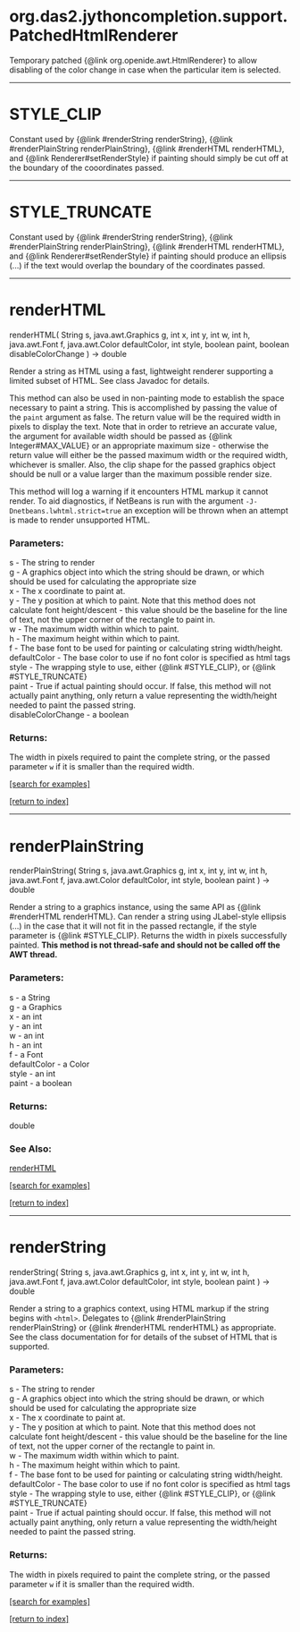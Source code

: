# org.das2.jythoncompletion.support.PatchedHtmlRenderer

Temporary patched {@link org.openide.awt.HtmlRenderer} to allow disabling
 of the color change in case when the particular item is selected.

***
<a name="STYLE_CLIP"></a>
# STYLE_CLIP

Constant used by {@link #renderString renderString}, {@link #renderPlainString renderPlainString},
 {@link #renderHTML renderHTML}, and {@link Renderer#setRenderStyle}
 if painting should simply be cut off at the boundary of the cooordinates passed.

***
<a name="STYLE_TRUNCATE"></a>
# STYLE_TRUNCATE

Constant used by {@link #renderString renderString}, {@link #renderPlainString renderPlainString},
 {@link #renderHTML renderHTML}, and {@link Renderer#setRenderStyle} if
 painting should produce an ellipsis (...)
 if the text would overlap the boundary of the coordinates passed.

***
<a name="renderHTML"></a>
# renderHTML
renderHTML( String s, java.awt.Graphics g, int x, int y, int w, int h, java.awt.Font f, java.awt.Color defaultColor, int style, boolean paint, boolean disableColorChange ) &rarr; double

Render a string as HTML using a fast, lightweight renderer supporting a limited
 subset of HTML.  See class Javadoc for details.

 <P>
 This method can also be used in non-painting mode to establish the space
 necessary to paint a string.  This is accomplished by passing the value of the
 <code>paint</code> argument as false.  The return value will be the required
 width in pixels
 to display the text.  Note that in order to retrieve an
 accurate value, the argument for available width should be passed
 as {@link Integer#MAX_VALUE} or an appropriate maximum size - otherwise
 the return value will either be the passed maximum width or the required
 width, whichever is smaller.  Also, the clip shape for the passed graphics
 object should be null or a value larger than the maximum possible render size.
 <P>
 This method will log a warning if it encounters HTML markup it cannot
 render.  To aid diagnostics, if NetBeans is run with the argument
 <code>-J-Dnetbeans.lwhtml.strict=true</code> an exception will be thrown
 when an attempt is made to render unsupported HTML.

### Parameters:
s - The string to render
<br>g - A graphics object into which the string should be drawn, or which should be
 used for calculating the appropriate size
<br>x - The x coordinate to paint at.
<br>y - The y position at which to paint.  Note that this method does not calculate font
 height/descent - this value should be the baseline for the line of text, not
 the upper corner of the rectangle to paint in.
<br>w - The maximum width within which to paint.
<br>h - The maximum height within which to paint.
<br>f - The base font to be used for painting or calculating string width/height.
<br>defaultColor - The base color to use if no font color is specified as html tags
<br>style - The wrapping style to use, either {@link #STYLE_CLIP},
 or {@link #STYLE_TRUNCATE}
<br>paint - True if actual painting should occur.  If false, this method will not actually
 paint anything, only return a value representing the width/height needed to
 paint the passed string.
<br>disableColorChange - a boolean

### Returns:
The width in pixels required
 to paint the complete string, or the passed parameter <code>w</code> if it is
 smaller than the required width.

<a href="https://github.com/autoplot/dev/search?q=renderHTML&unscoped_q=renderHTML">[search for examples]</a>

<a href="https://github.com/autoplot/documentation/blob/master/javadoc/index-all.md">[return to index]</a>

***
<a name="renderPlainString"></a>
# renderPlainString
renderPlainString( String s, java.awt.Graphics g, int x, int y, int w, int h, java.awt.Font f, java.awt.Color defaultColor, int style, boolean paint ) &rarr; double

Render a string to a graphics instance, using the same API as {@link #renderHTML renderHTML}.
 Can render a string using JLabel-style ellipsis (...) in the case that
 it will not fit in the passed rectangle, if the style parameter is
 {@link #STYLE_CLIP}. Returns the width in pixels successfully painted.
 <strong>This method is not thread-safe and should not be called off
 the AWT thread.</strong>

### Parameters:
s - a String
<br>g - a Graphics
<br>x - an int
<br>y - an int
<br>w - an int
<br>h - an int
<br>f - a Font
<br>defaultColor - a Color
<br>style - an int
<br>paint - a boolean

### Returns:
double

### See Also:
<a href='#renderHTML'>renderHTML</a> <br>

<a href="https://github.com/autoplot/dev/search?q=renderPlainString&unscoped_q=renderPlainString">[search for examples]</a>

<a href="https://github.com/autoplot/documentation/blob/master/javadoc/index-all.md">[return to index]</a>

***
<a name="renderString"></a>
# renderString
renderString( String s, java.awt.Graphics g, int x, int y, int w, int h, java.awt.Font f, java.awt.Color defaultColor, int style, boolean paint ) &rarr; double

Render a string to a graphics context, using HTML markup if the string
 begins with <code>&lt;html&gt;</code>.  Delegates to {@link #renderPlainString renderPlainString}
 or {@link #renderHTML renderHTML} as appropriate.  See the class documentation for
 for details of the subset of HTML that is
 supported.

### Parameters:
s - The string to render
<br>g - A graphics object into which the string should be drawn, or which should be
 used for calculating the appropriate size
<br>x - The x coordinate to paint at.
<br>y - The y position at which to paint.  Note that this method does not calculate font
 height/descent - this value should be the baseline for the line of text, not
 the upper corner of the rectangle to paint in.
<br>w - The maximum width within which to paint.
<br>h - The maximum height within which to paint.
<br>f - The base font to be used for painting or calculating string width/height.
<br>defaultColor - The base color to use if no font color is specified as html tags
<br>style - The wrapping style to use, either {@link #STYLE_CLIP},
 or {@link #STYLE_TRUNCATE}
<br>paint - True if actual painting should occur.  If false, this method will not actually
 paint anything, only return a value representing the width/height needed to
 paint the passed string.

### Returns:
The width in pixels required
 to paint the complete string, or the passed parameter <code>w</code> if it is
 smaller than the required width.

<a href="https://github.com/autoplot/dev/search?q=renderString&unscoped_q=renderString">[search for examples]</a>

<a href="https://github.com/autoplot/documentation/blob/master/javadoc/index-all.md">[return to index]</a>

